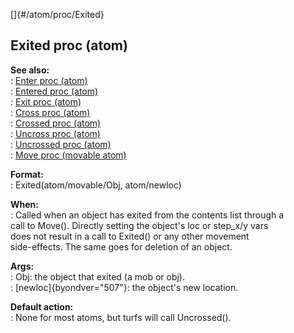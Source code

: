 []{#/atom/proc/Exited}    
## Exited proc (atom)    
**See also:**    
:   [Enter proc (atom)](/ref/atom/proc/Enter.md)    
:   [Entered proc (atom)](/ref/atom/proc/Entered.md)    
:   [Exit proc (atom)](/ref/atom/proc/Exit.md)    
:   [Cross proc (atom)](/ref/atom/proc/Cross.md)    
:   [Crossed proc (atom)](/ref/atom/proc/Crossed.md)    
:   [Uncross proc (atom)](/ref/atom/proc/Uncross.md)    
:   [Uncrossed proc (atom)](/ref/atom/proc/Uncrossed.md)    
:   [Move proc (movable atom)](/ref/atom/movable/proc/Move.md)    
<!-- -->    
**Format:**    
:   Exited(atom/movable/Obj, atom/newloc)    
<!-- -->    
**When:**    
:   Called when an object has exited from the contents list through a    
    call to Move(). Directly setting the object\'s loc or step_x/y vars    
    does not result in a call to Exited() or any other movement    
    side-effects. The same goes for deletion of an object.    
<!-- -->    
**Args:**    
:   Obj: the object that exited (a mob or obj).    
:   [newloc]{byondver="507"}: the object\'s new location.    
<!-- -->    
**Default action:**    
:   None for most atoms, but turfs will call Uncrossed().  